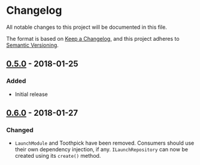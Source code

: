 # Changelog
All notable changes to this project will be documented in this file.

The format is based on [Keep a Changelog](https://keepachangelog.com/en/1.0.0/),
and this project adheres to [Semantic Versioning](https://semver.org/spec/v2.0.0.html).

## [0.5.0](https://github.com/DPanger13/rocket-launches-data/tree/launches-v0.5.0) - 2018-01-25
### Added
- Initial release

## [0.6.0](https://github.com/DPanger13/rocket-launches-data/tree/launches-v0.6.0) - 2018-01-27
### Changed
- `LaunchModule` and Toothpick have been removed. Consumers should use their own dependency 
injection, if any. `ILaunchRepository` can now be created using its `create()` method.
